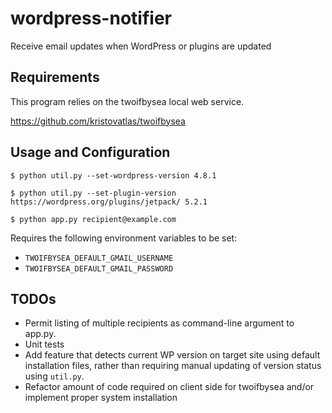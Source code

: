 # wordpress-notifier

Receive email updates when WordPress or plugins are updated

## Requirements

This program relies on the twoifbysea local web service.

https://github.com/kristovatlas/twoifbysea

## Usage and Configuration

    $ python util.py --set-wordpress-version 4.8.1

    $ python util.py --set-plugin-version https://wordpress.org/plugins/jetpack/ 5.2.1

    $ python app.py recipient@example.com

Requires the following environment variables to be set:
* `TWOIFBYSEA_DEFAULT_GMAIL_USERNAME`
* `TWOIFBYSEA_DEFAULT_GMAIL_PASSWORD`

## TODOs

* Permit listing of multiple recipients as command-line argument to app.py.
* Unit tests
* Add feature that detects current WP version on target site using default installation files, rather than requiring manual updating of version status using `util.py`.
* Refactor amount of code required on client side for twoifbysea and/or implement proper system installation
